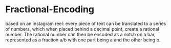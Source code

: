# Fractional-Encoding
based on an instagram reel: every piece of text can be translated to a series of numbers, which when placed behind a decimal point, create a rational number. The rational number can then be encoded as a notch on a bar, represented as a fraction a/b with one part being a and the other being b.
